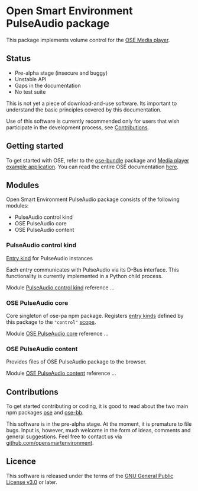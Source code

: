 # Open Smart Environment PulseAudio package

This package implements volume control for the [OSE Media player](http://opensmartenvironment.github.io/doc/modules/media.html).

## Status
- Pre-alpha stage (insecure and buggy)
- Unstable API
- Gaps in the documentation
- No test suite

This is not yet a piece of download-and-use software. Its important
to understand the basic principles covered by this documentation.

Use of this software is currently recommended only for users that
wish participate in the development process, see
[Contributions](#contributions).

## Getting started
To get started with OSE, refer to the [ose-bundle](http://opensmartenvironment.github.io/doc/modules/bundle.html) package and
[Media player example application](http://opensmartenvironment.github.io/doc/modules/bundle.media.html). You can read the entire OSE
documentation [here]( http://opensmartenvironment.github.io/doc).

## Modules
Open Smart Environment PulseAudio package consists of the following modules:
- PulseAudio control kind
- OSE PulseAudio core
- OSE PulseAudio content

### PulseAudio control kind
[Entry kind](http://opensmartenvironment.github.io/doc/classes/ose.lib.kind.html) for PulseAudio instances

Each entry communicates with PulseAudio via its D-Bus
interface. This functionality is currently implemented in a Python
child process.

Module [PulseAudio control kind](http://opensmartenvironment.github.io/doc/classes/pa.lib.dbus.html) reference ... 

### OSE PulseAudio core
Core singleton of ose-pa npm package. Registers [entry kinds](http://opensmartenvironment.github.io/doc/classes/ose.lib.kind.html)
defined by this package to the `"control"` [scope](http://opensmartenvironment.github.io/doc/classes/ose.lib.scope.html).

Module [OSE PulseAudio core](http://opensmartenvironment.github.io/doc/classes/pa.lib.html) reference ... 

### OSE PulseAudio content
Provides files of OSE PulseAudio package to the browser.

Module [OSE PulseAudio content](http://opensmartenvironment.github.io/doc/classes/pa.content.html) reference ... 

## <a name="contributions"></a>Contributions
To get started contributing or coding, it is good to read about the
two main npm packages [ose](http://opensmartenvironment.github.io/doc/modules/ose.html) and [ose-bb](http://opensmartenvironment.github.io/doc/modules/bb.html).

This software is in the pre-alpha stage. At the moment, it is
premature to file bugs. Input is, however, much welcome in the form
of ideas, comments and general suggestions.  Feel free to contact
us via
[github.com/opensmartenvironment](https://github.com/opensmartenvironment).

## Licence
This software is released under the terms of the [GNU General
Public License v3.0](http://www.gnu.org/copyleft/gpl.html) or
later.
